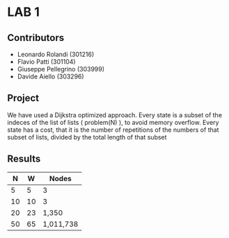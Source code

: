 # LAB 1

## Contributors
-  Leonardo Rolandi (301216)
-  Flavio Patti (301104)
-  Giuseppe Pellegrino (303999)
-  Davide Aiello (303296) 

## Project
We have used a Dijkstra optimized approach.
Every state is a subset of the indeces of the list of lists ( problem(N) ), to avoid memory overflow.
Every state has a cost, that it is the number of repetitions of the numbers of that subset of lists, divided by the total length of that subset

## Results

| N   | W   | Nodes     |
| --- | --- | --------- |
| 5   | 5   | 3         |
| 10  | 10  | 3         |
| 20  | 23  | 1,350     |
| 50  | 65  | 1,011,738 |